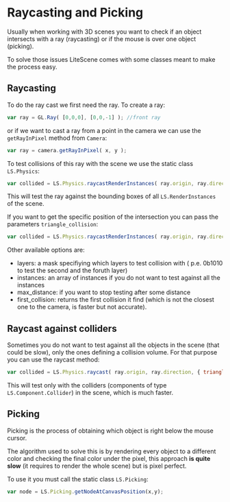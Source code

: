 # Raycasting and Picking

Usually when working with 3D scenes you want to check if an object intersects with a ray (raycasting) or if the mouse is over one object (picking).

To solve those issues LiteScene comes with some classes meant to make the process easy.


## Raycasting

To do the ray cast we first need the ray. To create a ray:

```js
var ray = GL.Ray( [0,0,0], [0,0,-1] ); //front ray
```

or if we want to cast a ray from a point in the camera we can use the ```getRayInPixel``` method from ```Camera```:

```js
var ray = camera.getRayInPixel( x, y );
```

To test collisions of this ray with the scene we use the static class ```LS.Physics```:

```js
var collided = LS.Physics.raycastRenderInstances( ray.origin, ray.direction );
```

This will test the ray against the bounding boxes of all ```LS.RenderInstances``` of the scene.

If you want to get the specific position of the intersection you can pass the parameters ```triangle_collision```:

```js
var collided = LS.Physics.raycastRenderInstances( ray.origin, ray.direction, { triangle_collision: true} );
```

Other available options are:
- layers: a mask specifiying which layers to test collision with ( p.e. 0b1010 to test the second and the foruth layer)
- instances: an array of instances if you do not want to test against all the instances
- max_distance: if you want to stop testing after some distance
- first_collision: returns the first collision it find (which is not the closest one to the camera, is faster but not accurate).

## Raycast against colliders

Sometimes you do not want to test against all the objects in the scene (that could be slow), only the ones defining a collision volume. For that purpose you can use the raycast method:

```js
var collided = LS.Physics.raycast( ray.origin, ray.direction, { triangle_collision: true} );
```

This will test only with the colliders (components of type ```LS.Component.Collider```) in the scene, which is much faster.


## Picking

Picking is the process of obtaining which object is right below the mouse cursor.

The algorithm used to solve this is by rendering every object to a different color and checking the final color under the pixel, this approach **is quite slow** (it requires to render the whole scene) but is pixel perfect.

To use it you must call the static class ```LS.Picking```:

```js
var node = LS.Picking.getNodeAtCanvasPosition(x,y);
```
